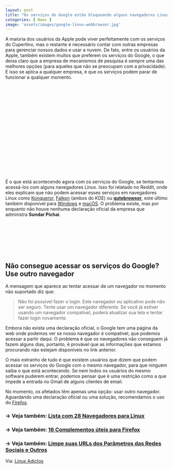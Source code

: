```yaml
---
layout: post
title: "Os serviços do Google estão bloqueando alguns navegadores Linux"
categories: [ News ]
image: 'assets/images/google-linux-webbrowser.jpg'
---
```


A maioria dos usuários da Apple pode viver perfeitamente com os serviços do Cupertino, mas o restante é necessário contar com outras empresas para gerenciar nossos dados e usar a nuvem. De fato, entre os usuários da Apple, também existem muitos que preferem os serviços do Google, o que deixa claro que a empresa de mecanismos de pesquisa é sempre uma das melhores opções (para aqueles que não se preocupam com a privacidade). E isso se aplica a qualquer empresa, é que os serviços podem parar de funcionar a qualquer momento.

<!-- QUADRADO -->
<script async src="//pagead2.googlesyndication.com/pagead/js/adsbygoogle.js"></script>
<ins class="adsbygoogle"
style="display:inline-block;width:336px;height:280px"
data-ad-client="ca-pub-2838251107855362"
data-ad-slot="5351066970"></ins>
<script>
(adsbygoogle = window.adsbygoogle || []).push({});
</script>


É o que está acontecendo agora com os serviços do Google, se tentarmos acessá-los com alguns navegadores Linux. Isso foi relatado no Reddit, onde eles explicam que não podem acessar esses serviços em navegadores Linux como [Konqueror](https://kde.org/applications/internet/org.kde.konqueror), [Falkon](https://www.falkon.org/) (ambos do KDE) ou [**qutebrowser**](https://www.youtube.com/watch?v=K4e6V8FC39Y), este último também disponível para [Windows](https://terminalroot.com.br/2019/04/como-acessar-o-windows-pelo-linux-com-metasploit.html) e [macOS](https://terminalroot.com.br/2018/03/como-instalar-o-mac-os-x-em-virtualbox-no-linux.html). O problema existe, mas por enquanto não houve nenhuma declaração oficial da empresa que administra **Sundar Pichai**.

<!-- MINI ANÚNCIO -->
<script async src="//pagead2.googlesyndication.com/pagead/js/adsbygoogle.js"></script>
<!-- Games Root -->
<ins class="adsbygoogle"
style="display:inline-block;width:730px;height:95px"
data-ad-client="ca-pub-2838251107855362"
data-ad-slot="5351066970"></ins>
<script>
(adsbygoogle = window.adsbygoogle || []).push({});
</script>

## Não consegue acessar os serviços do Google? Use outro navegador

A mensagem que aparece ao tentar acessar de um navegador no momento não suportado diz que:

> Não foi possível fazer o login. Este navegador ou aplicativo pode não ser seguro. Tente usar um navegador diferente. Se você já estiver usando um navegador compatível, poderá atualizar sua tela e tentar fazer login novamente.

Embora não exista uma declaração oficial, o Google tem uma página da web onde podemos ver se nosso navegador é compatível, que podemos acessar a partir daqui. O problema é que os navegadores não conseguem já fazem alguns dias, portanto, é provável que as informações que estamos procurando não estejam disponíveis no link anterior.

<!-- RETANGULO LARGO 2 -->
<script async src="//pagead2.googlesyndication.com/pagead/js/adsbygoogle.js"></script>
<ins class="adsbygoogle"
style="display:block; text-align:center;"
data-ad-layout="in-article"
data-ad-format="fluid"
data-ad-client="ca-pub-2838251107855362"
data-ad-slot="8549252987"></ins>
<script>
(adsbygoogle = window.adsbygoogle || []).push({});
</script>

O mais estranho de tudo é que existem usuários que dizem que podem acessar os serviços do Google com o mesmo navegador, para que ninguém saiba o que está acontecendo. Se nem todos os usuários do mesmo software puderem entrar, podemos pensar que é uma restrição como a que impede a entrada no Gmail de alguns clientes de email.

No momento, os afetados têm apenas uma opção: usar outro navegador. Aguardando uma declaração oficial ou uma solução, recomendamos o uso do [Firefox](https://terminalroot.com.br/2014/09/complementos-uteis-para-firefox.html).

### → Veja também: [Lista com 28 Navegadores para Linux](https://terminalroot.com.br/2016/04/lista-com-28-navegadores-para-linux.html)
### → Veja também: [16 Complementos úteis para Firefox](https://terminalroot.com.br/2014/09/complementos-uteis-para-firefox.html)
### → Veja também: [Limpe suas URLs dos Parâmetros das Redes Sociais e Outros](https://terminalroot.com.br/2019/09/limpe-sua-url.html)

<!-- RETANGULO LARGO -->
<script async src="https://pagead2.googlesyndication.com/pagead/js/adsbygoogle.js"></script>
<!-- Informat -->
<ins class="adsbygoogle"
style="display:block"
data-ad-client="ca-pub-2838251107855362"
data-ad-slot="2327980059"
data-ad-format="auto"
data-full-width-responsive="true"></ins>
<script>
(adsbygoogle = window.adsbygoogle || []).push({});
</script>

Via: [Linux Adictos](https://www.linuxadictos.com/servicios-de-google-estan-bloqueando-algunos-navegadores-web-de-linux.html)
